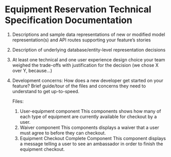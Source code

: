 # Equipment Reservation Technical Specification Documentation

1. Descriptions and sample data representations of new or modified model representation(s) and API routes supporting your feature’s stories

2. Description of underlying database/entity-level representation decisions

3. At least one technical and one user experience design choice your team weighed the trade-offs with justification for the decision (we chose X over Y, because…)

4. Development concerns: How does a new developer get started on your feature? Brief guide/tour of the files and concerns they need to understand to get up-to-speed.

   Files:

   1. User-equipment component
      This components shows how many of each type of equipment are currently available for checkout by a user.
   2. Waiver component
      This components displays a waiver that a user must agree to before they can checkout.
   3. Equipment Checkout Complete Component
      This component displays a message telling a user to see an ambassador in order to finish the equipment checkout.
